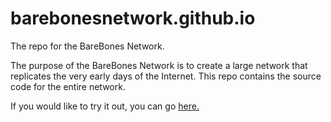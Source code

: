 # barebonesnetwork.github.io
The repo for the BareBones Network.

The purpose of the BareBones Network is to create a large network that replicates the very early days of the Internet.
This repo contains the source code for the entire network.

If you would like to try it out, you can go [here.](barebonesnetwork.github.io)
